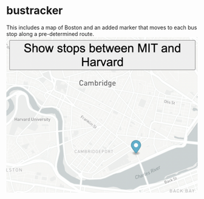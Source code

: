 # bustracker
This includes a map of Boston and an added marker that moves to each bus stop along a pre-determined route.
<img src="bustracker.png">

